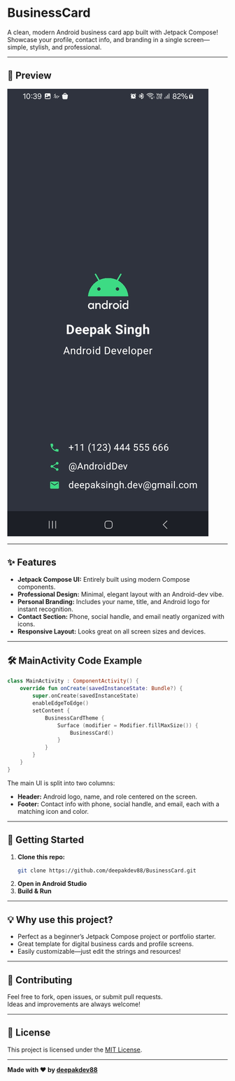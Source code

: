 # BusinessCard

A clean, modern Android business card app built with Jetpack Compose!  
Showcase your profile, contact info, and branding in a single screen—simple, stylish, and professional.

---

## 📱 Preview

![Business Card Screenshot](BusinessCard.jpg)



---

## ✨ Features

- **Jetpack Compose UI:** Entirely built using modern Compose components.
- **Professional Design:** Minimal, elegant layout with an Android-dev vibe.
- **Personal Branding:** Includes your name, title, and Android logo for instant recognition.
- **Contact Section:** Phone, social handle, and email neatly organized with icons.
- **Responsive Layout:** Looks great on all screen sizes and devices.

---

## 🛠️ MainActivity Code Example

```kotlin
class MainActivity : ComponentActivity() {
    override fun onCreate(savedInstanceState: Bundle?) {
        super.onCreate(savedInstanceState)
        enableEdgeToEdge()
        setContent {
            BusinessCardTheme {
                Surface (modifier = Modifier.fillMaxSize()) {
                    BusinessCard()
                }
            }
        }
    }
}
```

The main UI is split into two columns:
- **Header:** Android logo, name, and role centered on the screen.
- **Footer:** Contact info with phone, social handle, and email, each with a matching icon and color.

---

## 🚀 Getting Started

1. **Clone this repo:**
   ```bash
   git clone https://github.com/deepakdev88/BusinessCard.git
   ```
2. **Open in Android Studio**
3. **Build & Run**

---

## 💡 Why use this project?

- Perfect as a beginner’s Jetpack Compose project or portfolio starter.
- Great template for digital business cards and profile screens.
- Easily customizable—just edit the strings and resources!

---

## 🤝 Contributing

Feel free to fork, open issues, or submit pull requests.  
Ideas and improvements are always welcome!

---

## 📃 License

This project is licensed under the [MIT License](LICENSE).

---

**Made with ❤️ by [deepakdev88](https://github.com/deepakdev88)**

